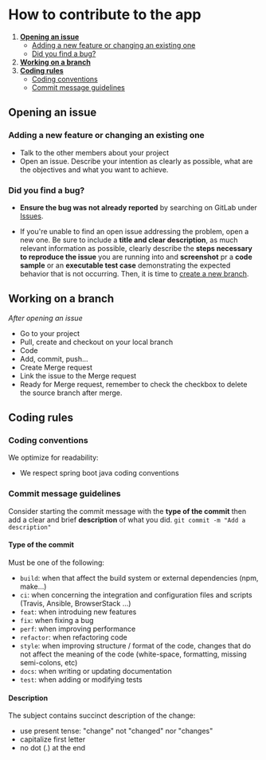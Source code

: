 # How to contribute to the app

 1. [**Opening an issue**](#opening-an-issue)
    - [Adding a new feature or changing an existing one](#adding-a-new-feature-or-changing-an-existing-one)
    - [Did you find a bug?](#did-you-find-a-bug)
 1. [**Working on a branch**](#working-on-a-branch)
 1. [**Coding rules**](#coding-rules)
    - [Coding conventions](#coding-conventions)
    - [Commit message guidelines](#commit-message-guidelines)

## Opening an issue
### Adding a new feature or changing an existing one

* Talk to the other members about your project
* Open an issue. Describe your intention as clearly as possible, what are the objectives and what you want to achieve.

### Did you find a bug?

* **Ensure the bug was not already reported** by searching on GitLab under [Issues](https://github.com/kAgotsi/codingame/issues).

* If you're unable to find an open issue addressing the problem, open a new one. Be sure to include a **title and clear description**, as much relevant information as possible, clearly describe the **steps necessary to reproduce the issue** you are running into and **screenshot** pr a **code sample** or an **executable test case** demonstrating the expected behavior that is not occurring. Then, it is time to [create a new branch](#working-on-a-branch).


## Working on a branch

_After opening an issue_
- Go to your project
- Pull, create and checkout on your local branch 
- Code
- Add, commit, push...
- Create Merge request
- Link the issue to the Merge request
- Ready for Merge request, remember to check the checkbox to delete the source branch after merge.

## Coding rules

### Coding conventions
We optimize for readability:
- We respect spring boot java coding conventions


### Commit message guidelines

Consider starting the commit message with the **type of the commit** then add a clear and brief **description** of what you did.
`git commit -m "Add a description"`

#### Type of the commit
Must be one of the following:
* `build`: when that affect the build system or external dependencies (npm, make…)
* `ci`: when concerning the integration and configuration files and scripts (Travis, Ansible, BrowserStack ...)
* `feat`: when introduing new features
* `fix`: when fixing a bug
* `perf`: when improving performance
* `refactor`: when refactoring code
* `style`: when improving structure / format of the code, changes that do not affect the meaning of the code (white-space, formatting, missing semi-colons, etc)
* `docs`: when writing or updating documentation
* `test`: when adding or modifying tests

#### Description
The subject contains succinct description of the change:
* use present tense: "change" not "changed" nor "changes"
* capitalize first letter
* no dot (.) at the end
